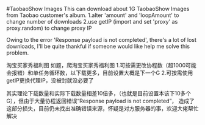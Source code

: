 #TaobaoShow Images
This can download about 1G TaobaoShow Images from Taobao customer's album.
  1.alter 'amount' and 'loopAmount' to change number of downloads
  2.use getIP (import and set 'proxy' as proxy.random) to change proxy IP
  
Owing to the error 'Response payload is not completed', there's a lot of lost downloads, I'll be quite thankful if someone would like
help me solve this problem.






淘宝买家秀福利图
如题，爬淘宝买家秀福利图
  1.可按需更改协程数（超1000可能会报错）和单任务循环数，以下载更多，目前设置大概是下一个G
  2.可按需使用getIP更换代理IP，没被封就没必要了
  
其实理论下载数量和实际下载数量相差10倍多，（也就是目前设置本该下10多个G），但由于大量协程返回错误“Response payload is not completed”，
造成了这部分损失，目前仍未找出准确错误来源，怀疑是对方服务器的事，欢迎大佬帮忙解决
